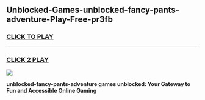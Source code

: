 
## Unblocked-Games-unblocked-fancy-pants-adventure-Play-Free-pr3fb
<h3>
<a href="https://premium76.site?title=unblocked-fancy-pants-adventure&ref=10A">CLICK TO PLAY</a></h3>
<hr>

<h3>
<a href="https://premium76.site?title=unblocked-fancy-pants-adventure&ref=10A">CLICK 2 PLAY</a>
  
</h3>

<a href="https://premium76.site?title=unblocked-fancy-pants-adventure&ref=10A"><img src="https://clearcache.store/games.png"></a>


**unblocked-fancy-pants-adventure games unblocked: Your Gateway to Fun and Accessible Online Gaming**
